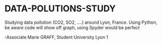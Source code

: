 # DATA-POLUTIONS-STUDY
Studying data pollution (CO2, SO2, ....) around Lyon, France. Using Python, be aware code will show off graph, using Spyder would be perfect


-Associate Marie GRAFF, Student University Lyon 1
